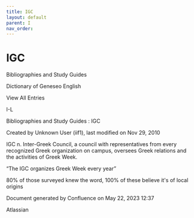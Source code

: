 ```yaml
---
title: IGC
layout: default
parent: I
nav_order:
---
```


# IGC

Bibliographies and Study Guides

Dictionary of Geneseo English

View All Entries

I-L

Bibliographies and Study Guides : IGC

Created by  Unknown User (iif1), last modified on Nov 29, 2010

IGC n. Inter-Greek Council, a council with representatives from every recognized Greek organization on campus, oversees Greek relations and the activities of Greek Week.

“The IGC organizes Greek Week every year”

80% of those surveyed knew the word, 100% of these believe it's of local origins

Document generated by Confluence on May 22, 2023 12:37

Atlassian

